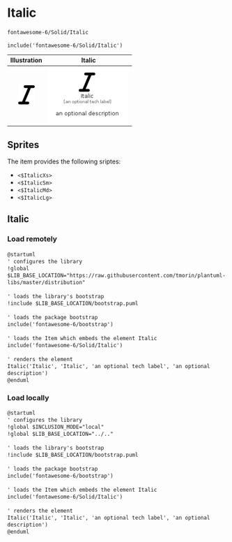 # Italic


```text
fontawesome-6/Solid/Italic
```

```text
include('fontawesome-6/Solid/Italic')
```



| Illustration | Italic |
| :---: | :---: |
| ![illustration for Illustration](../../fontawesome-6/Solid/Italic.png) | ![illustration for Italic](../../fontawesome-6/Solid/Italic.Local.png) |



## Sprites
The item provides the following sriptes:

- `<$ItalicXs>`
- `<$ItalicSm>`
- `<$ItalicMd>`
- `<$ItalicLg>`





## Italic

### Load remotely
```plantuml
@startuml
' configures the library
!global $LIB_BASE_LOCATION="https://raw.githubusercontent.com/tmorin/plantuml-libs/master/distribution"

' loads the library's bootstrap
!include $LIB_BASE_LOCATION/bootstrap.puml

' loads the package bootstrap
include('fontawesome-6/bootstrap')

' loads the Item which embeds the element Italic
include('fontawesome-6/Solid/Italic')

' renders the element
Italic('Italic', 'Italic', 'an optional tech label', 'an optional description')
@enduml
```

### Load locally
```plantuml
@startuml
' configures the library
!global $INCLUSION_MODE="local"
!global $LIB_BASE_LOCATION="../.."

' loads the library's bootstrap
!include $LIB_BASE_LOCATION/bootstrap.puml

' loads the package bootstrap
include('fontawesome-6/bootstrap')

' loads the Item which embeds the element Italic
include('fontawesome-6/Solid/Italic')

' renders the element
Italic('Italic', 'Italic', 'an optional tech label', 'an optional description')
@enduml
```

